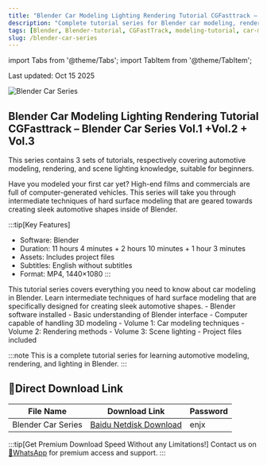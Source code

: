 ```yaml
---
title: "Blender Car Modeling Lighting Rendering Tutorial CGFasttrack – Blender Car Series Vol.1 +Vol.2 + Vol.3"
description: "Complete tutorial series for Blender car modeling, rendering, and scene lighting. Learn intermediate hard surface modeling techniques for creating sleek automotive shapes."
tags: [Blender, Blender-tutorial, CGFastTrack, modeling-tutorial, car-modeling, rendering-tutorial, lighting-tutorial]
slug: /blender-car-series
---
```


import Tabs from '@theme/Tabs';
import TabItem from '@theme/TabItem';

Last updated: Oct 15 2025

![Blender Car Series](https://www.gfxcamp.com/wp-content/uploads/2025/10/Blender-Car-Series.jpg)

## Blender Car Modeling Lighting Rendering Tutorial CGFasttrack – Blender Car Series Vol.1 +Vol.2 + Vol.3

This series contains 3 sets of tutorials, respectively covering automotive modeling, rendering, and scene lighting knowledge, suitable for beginners.

Have you modeled your first car yet? High-end films and commercials are full of computer-generated vehicles. This series will take you through intermediate techniques of hard surface modeling that are geared towards creating sleek automotive shapes inside of Blender.

:::tip[Key Features]
- Software: Blender
- Duration: 11 hours 4 minutes + 2 hours 10 minutes + 1 hour 3 minutes
- Assets: Includes project files
- Subtitles: English without subtitles
- Format: MP4, 1440×1080
:::

<Tabs>
<TabItem value="overview" label="Overview" default>
This tutorial series covers everything you need to know about car modeling in Blender. Learn intermediate techniques of hard surface modeling that are specifically designed for creating sleek automotive shapes.
</TabItem>
<TabItem value="requirements" label="Requirements">
- Blender software installed
- Basic understanding of Blender interface
- Computer capable of handling 3D modeling
</TabItem>
<TabItem value="content" label="Content">
- Volume 1: Car modeling techniques
- Volume 2: Rendering methods
- Volume 3: Scene lighting
- Project files included
</TabItem>
</Tabs>

:::note
This is a complete tutorial series for learning automotive modeling, rendering, and lighting in Blender.
:::

## 🚀Direct Download Link

| File Name | Download Link | Password |
|-----------|---------------|----------|
| Blender Car Series | [Baidu Netdisk Download](https://pan.baidu.com/s/1PE55iykc18yZ9bKWba_sMQ?pwd=enjx) | enjx |

:::tip[Get Premium Download Speed Without any Limitations!]
Contact us on [💬WhatsApp](https://wa.me/+8613237610083) for premium  access and support.
:::
